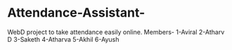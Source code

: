 # Attendance-Assistant-
WebD project to take attendance easily online.
Members-
1-Aviral
2-Atharv D
3-Saketh
4-Atharva
5-Akhil
6-Ayush
